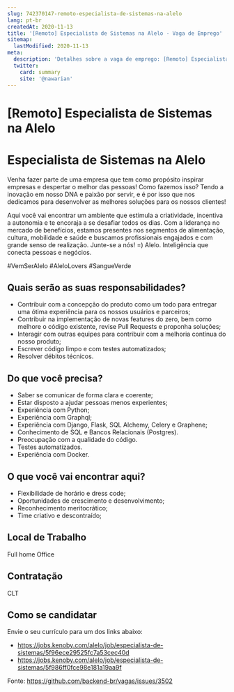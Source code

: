 ```yaml
---
slug: 742370147-remoto-especialista-de-sistemas-na-alelo
lang: pt-br
createdAt: 2020-11-13
title: '[Remoto] Especialista de Sistemas na Alelo - Vaga de Emprego'
sitemap:
  lastModified: 2020-11-13
meta:
  description: 'Detalhes sobre a vaga de emprego: [Remoto] Especialista de Sistemas na Alelo'
  twitter:
    card: summary
    site: '@nawarian'
---
```


# [Remoto] Especialista de Sistemas na Alelo

# Especialista de Sistemas na Alelo

Venha fazer parte de uma empresa que tem como propósito inspirar empresas e despertar o melhor das pessoas! Como fazemos isso? Tendo a inovação em nosso DNA e paixão por servir, e é por isso que nos dedicamos para desenvolver as melhores soluções para os nossos clientes!

Aqui você vai encontrar um ambiente que estimula a criatividade, incentiva a autonomia e te encoraja a se desafiar todos os dias. Com a liderança no mercado de benefícios, estamos presentes nos segmentos de alimentação, cultura, mobilidade e saúde e buscamos profissionais engajados e com grande senso de realização. Junte-se a nós! =) Alelo. Inteligência que conecta pessoas e negócios.

#VemSerAlelo #AleloLovers #SangueVerde

## Quais serão as suas responsabilidades?

- Contribuir com a concepção do produto como um todo para entregar uma ótima experiência para os nossos usuários e parceiros;
- Contribuir na implementação de novas features do zero, bem como melhore o código existente, revise Pull Requests e proponha soluções;
- Interagir com outras equipes para contribuir com a melhoria contínua do nosso produto;
- Escrever código limpo e com testes automatizados;
- Resolver débitos técnicos.

## Do que você precisa?

- Saber se comunicar de forma clara e coerente;
- Estar disposto a ajudar pessoas menos experientes;
- Experiência com Python;
- Experiência com Graphql;
- Experiência com Django, Flask, SQL Alchemy, Celery e Graphene;
- Conhecimento de SQL e Bancos Relacionais (Postgres).
- Preocupação com a qualidade do código.
- Testes automatizados.
- Experiência com Docker.

## O que você vai encontrar aqui?

- Flexibilidade de horário e dress code;
- Oportunidades de crescimento e desenvolvimento;
- Reconhecimento meritocrático;
- Time criativo e descontraído;

## Local de Trabalho

Full home Office

## Contratação

CLT

## Como se candidatar

Envie o seu currículo para um dos links abaixo:

- https://jobs.kenoby.com/alelo/job/especialista-de-sistemas/5f96ece29525fc7a53cec40d
- https://jobs.kenoby.com/alelo/job/especialista-de-sistemas/5f986ff0fce98e181a19aa9f

Fonte: https://github.com/backend-br/vagas/issues/3502